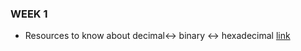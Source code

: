 ### WEEK 1
- Resources to know about decimal<-> binary <-> hexadecimal [link](https://www.geeksforgeeks.org/how-to-convert-decimal-to-hexadecimal/)
